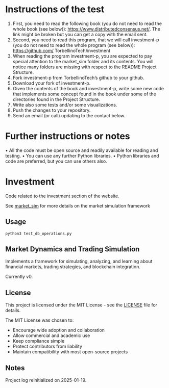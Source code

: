 # Instructions of the test
1. First, you need to read the following book (you do not need to read the whole
book (see below)): https://www.distributedconsensus.net/. The link might
be broken but you can get a copy with the email sent.
2. Second, you need to read this program, that we will call investment-p (you
do not need to read the whole program (see below)): https://github.com/
TorbellinoTech/investment
3. When reading the program investment-p, you are expected to pay special attention to the market_sim folder and its contents. You will notice many folders are
missing with respect to the README Project Structure.
4. Fork investment-p from TorbellinoTech’s github to your github.
5. Download your fork of investment-p.
6. Given the contents of the book and investment-p, write some new code that
implements some concept found in the book under some of the directories found
in the Project Structure.
7. Write also some tests and/or some visualizations.
8. Push the changes to your repository.
9. Send an email (or call) updating to the contact below.

# Further instructions or notes
• All the code must be open source and readily available for reading and testing.
• You can use any further Python libraries.
• Python libraries and code are preferred, but you can use others also.


# Investment

Code related to the investment section of the website.

See [market_sim](market_sim/README.md) for more details on the market simulation framework

## Usage

```
python3 test_db_operations.py
```

## Market Dynamics and Trading Simulation

Implements a framework for simulating, analyzing, and learning about financial markets, trading strategies, and blockchain integration.

Currently v0.

## License

This project is licensed under the MIT License - see the [LICENSE](LICENSE) file for details.

The MIT License was chosen to:
- Encourage wide adoption and collaboration
- Allow commercial and academic use
- Keep compliance simple
- Protect contributors from liability
- Maintain compatibility with most open-source projects

## Notes

Project log reinitialized on 2025-01-19.
